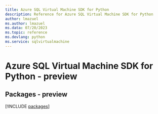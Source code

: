 ```yaml
---
title: Azure SQL Virtual Machine SDK for Python
description: Reference for Azure SQL Virtual Machine SDK for Python
author: lmazuel
ms.author: lmazuel
ms.data: 07/20/2023
ms.topic: reference
ms.devlang: python
ms.service: sqlvirtualmachine
---
```

# Azure SQL Virtual Machine SDK for Python - preview
## Packages - preview
[!INCLUDE [packages](sql-virtual-machine-index.md)]